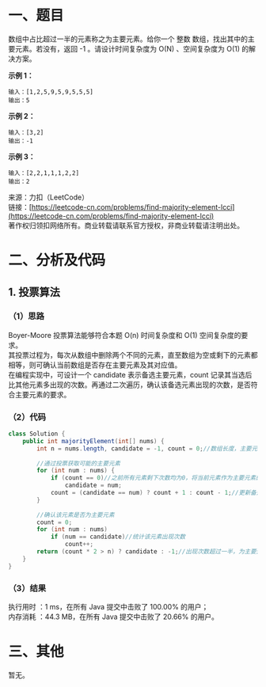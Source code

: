 # 一、题目
数组中占比超过一半的元素称之为主要元素。给你一个 整数 数组，找出其中的主要元素。若没有，返回 -1 。请设计时间复杂度为 O(N) 、空间复杂度为 O(1) 的解决方案。    
     
**示例 1：**     
```
输入：[1,2,5,9,5,9,5,5,5]
输出：5
```
**示例 2：**     
```
输入：[3,2]
输出：-1
```
**示例 3：**    
```
输入：[2,2,1,1,1,2,2]
输出：2
```
来源：力扣（LeetCode）    
链接：[https://leetcode-cn.com/problems/find-majority-element-lcci](https://leetcode-cn.com/problems/find-majority-element-lcci)    
著作权归领扣网络所有。商业转载请联系官方授权，非商业转载请注明出处。    
# 二、分析及代码    
## 1. 投票算法
### （1）思路
Boyer-Moore 投票算法能够符合本题 O(n) 时间复杂度和 O(1) 空间复杂度的要求。      
其投票过程为，每次从数组中删除两个不同的元素，直至数组为空或剩下的元素都相等，则可确认当前数组是否存在主要元素及其对应值。     
在编程实现中，可设计一个 candidate 表示备选主要元素，count 记录其当选后比其他元素多出现的次数。再通过二次遍历，确认该备选元素出现的次数，是否符合主要元素的要求。     
### （2）代码
```java
class Solution {
    public int majorityElement(int[] nums) {
        int n = nums.length, candidate = -1, count = 0;//数组长度，主要元素的备选值，该元素剩下的次数
        
        //通过投票获取可能的主要元素
        for (int num : nums) {
            if (count == 0)//之前所有元素剩下次数均为0，将当前元素作为主要元素的备选
                candidate = num;
            count = (candidate == num) ? count + 1 : count - 1;//更新备选主要元素剩下的次数
        }
        
        //确认该元素是否为主要元素
        count = 0;
        for (int num : nums)
            if (num == candidate)//统计该元素出现次数
                count++;
        return (count * 2 > n) ? candidate : -1;//出现次数超过一半，为主要元素，否则无主要元素
    }
}
```
### （3）结果
执行用时 ：1 ms，在所有 Java 提交中击败了 100.00% 的用户；    
内存消耗 ：44.3 MB，在所有 Java 提交中击败了 20.66% 的用户。      
# 三、其他
暂无。  
